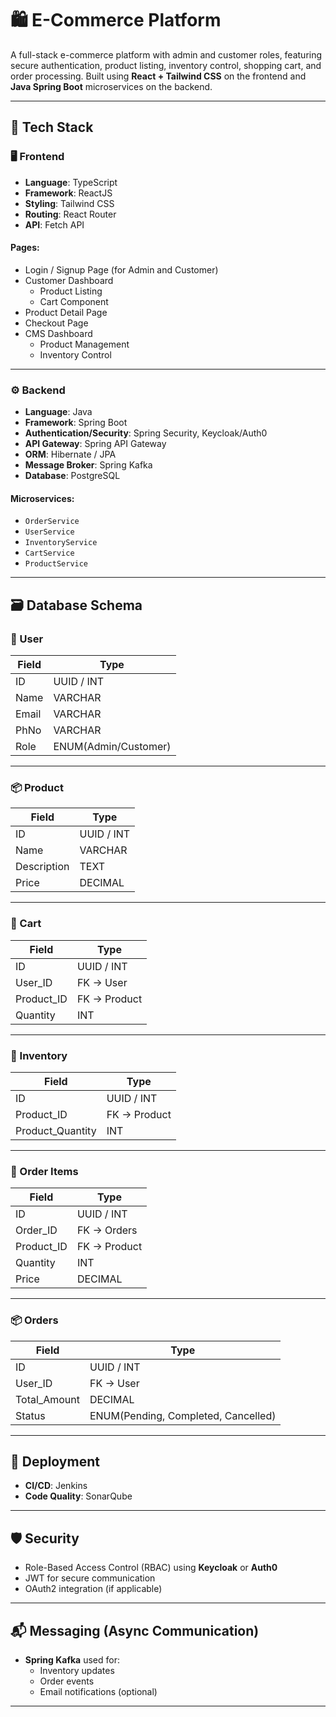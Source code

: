 # 🛍️ E-Commerce Platform

A full-stack e-commerce platform with admin and customer roles, featuring secure authentication, product listing, inventory control, shopping cart, and order processing. Built using **React + Tailwind CSS** on the frontend and **Java Spring Boot** microservices on the backend.

---

## 🔧 Tech Stack

### 🖥️ Frontend

- **Language**: TypeScript
- **Framework**: ReactJS
- **Styling**: Tailwind CSS
- **Routing**: React Router
- **API**: Fetch API

#### Pages:

- Login / Signup Page (for Admin and Customer)
- Customer Dashboard
  - Product Listing
  - Cart Component
- Product Detail Page
- Checkout Page
- CMS Dashboard
  - Product Management
  - Inventory Control

---

### ⚙️ Backend

- **Language**: Java
- **Framework**: Spring Boot
- **Authentication/Security**: Spring Security, Keycloak/Auth0
- **API Gateway**: Spring API Gateway
- **ORM**: Hibernate / JPA
- **Message Broker**: Spring Kafka
- **Database**: PostgreSQL

#### Microservices:

- `OrderService`
- `UserService`
- `InventoryService`
- `CartService`
- `ProductService`

---

## 🗃️ Database Schema

### 🧑 User
| Field     | Type        |
|-----------|-------------|
| ID        | UUID / INT  |
| Name      | VARCHAR     |
| Email     | VARCHAR     |
| PhNo      | VARCHAR     |
| Role      | ENUM(Admin/Customer) |

---

### 📦 Product
| Field     | Type        |
|-----------|-------------|
| ID        | UUID / INT  |
| Name      | VARCHAR     |
| Description | TEXT      |
| Price     | DECIMAL     |

---

### 🛒 Cart
| Field     | Type        |
|-----------|-------------|
| ID        | UUID / INT  |
| User_ID   | FK → User   |
| Product_ID| FK → Product|
| Quantity  | INT         |

---

### 🏪 Inventory
| Field          | Type        |
|----------------|-------------|
| ID             | UUID / INT  |
| Product_ID     | FK → Product|
| Product_Quantity | INT       |

---

### 📑 Order Items
| Field      | Type         |
|------------|--------------|
| ID         | UUID / INT   |
| Order_ID   | FK → Orders  |
| Product_ID | FK → Product |
| Quantity   | INT          |
| Price      | DECIMAL      |

---

### 📦 Orders
| Field        | Type        |
|--------------|-------------|
| ID           | UUID / INT  |
| User_ID      | FK → User   |
| Total_Amount | DECIMAL     |
| Status       | ENUM(Pending, Completed, Cancelled) |

---

## 🚀 Deployment

- **CI/CD**: Jenkins
- **Code Quality**: SonarQube

---

## 🛡️ Security

- Role-Based Access Control (RBAC) using **Keycloak** or **Auth0**
- JWT for secure communication
- OAuth2 integration (if applicable)

---

## 📬 Messaging (Async Communication)

- **Spring Kafka** used for:
  - Inventory updates
  - Order events
  - Email notifications (optional)

---

